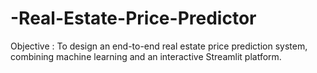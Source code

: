 # -Real-Estate-Price-Predictor
Objective : To design an end-to-end real estate price prediction system, combining machine learning and an interactive Streamlit platform.
